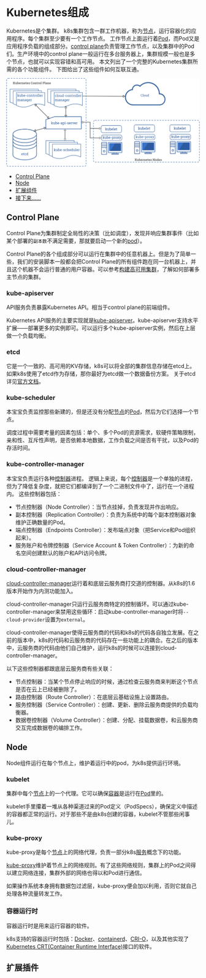 # Kubernetes组成
Kubernetes是个集群。
k8s集群包含一群工作机器，称为[节点]()，运行容器化的应用程序。每个集群至少要有一个工作节点。
工作节点上面运行着[Pod]()，而Pod又是应用程序负载的组成部分。[control plane]()负责管理工作节点，以及集群中的Pod们。生产环境中的control plane一般运行在多台服务器上，集群规模一般也是多个节点，也就可以实现容错和高可用。
本文列出了一个完整的Kubernetes集群所需的各个功能组件。
下图给出了这些组件如何互联互通。

![components-of-kubernetes](img/components-of-kubernetes.png)

- [Control Plane](#Control-Plane)
- [Node](#Node)
- [扩展组件](#扩展组件)
- [接下来……](#接下来)

## Control Plane
Control Plane为集群制定全局性的决策（比如调度），发现并响应集群事件（比如某个部署的`副本数`不满足需要，那就要启动一个新的[pod]()）。

Control Plane的各个组成部分可以运行在集群中的任意机器上。但是为了简单一些，我们的安装脚本一般都会把Control Plane的所有组件跑在同一台机器上，并且这个机器不会运行普通的用户容器。可以参考[构建高可用集群]()，了解如何部署多主节点的集群。
### kube-apiserver
API服务负责暴露Kubernetes API。相当于control plane的前端组件。

Kubernetes API服务的主要实现就是[kube-apiserver]()。kube-apiserver支持水平扩展——部署更多的实例即可。可以运行多个kube-apiserver实例，然后在上层做一个负载均衡。
### etcd
它是一个一致的、高可用的KV存储，k8s可以将全部的集群信息存储在etcd上。
如果k8s使用了etcd作为存储，那你最好为etcd做一个数据备份方案。
关于etcd详见[官方文档](https://etcd.io/docs)。
### kube-scheduler
本宝宝负责监控那些新建的，但是还没有分配[节点]()的[Pod]()，然后为它们选择一个节点。

调度过程中需要考量的因素包括：单个、多个Pod的资源需求，软硬件策略限制，亲和性、互斥性声明，是否依赖本地数据，工作负载之间是否有干扰，以及Pod的存活时间。
### kube-controller-manager
本宝宝负责运行各种[控制器]()进程。
逻辑上来说，每个[控制器]()是一个单独的进程，但为了降低复杂度，就把它们都编译到了一个二进制文件中了，运行在一个进程内。
这些控制器包括：
- 节点控制器（Node Controller）：当节点挂掉，负责发现并作出响应。
- 副本控制器（Replication Controller）：负责为系统中的每个副本控制器对象维护正确数量的Pod。
- 端点控制器（Endpoints Controller）：发布端点对象（把Service和Pod组织起来）。
- 服务账户和令牌控制器（Service Account & Token Controller）：为新的命名空间创建默认的账户和API访问令牌。
### cloud-controller-manager
[cloud-controller-manager]()运行着和底层云服务商打交道的控制器。从k8s的1.6版本开始作为内测功能加入。

cloud-controller-manager只运行云服务商特定的控制循环。可以通过kube-controller-manager来禁用这些循环：启动kube-controller-manager时将`--cloud-provider`设置为`external`。

cloud-controller-manager使得云服务商的代码和k8s的代码各自独立发展。在之前的版本中，k8s的代码和云服务商的代码存在一些功能上的耦合。在之后的版本中，云服务商的代码由他们自己维护，运行k8s的时候可以连接到cloud-controller-manager。

以下这些控制器都跟底层云服务商有些关联：

- 节点控制器：当某个节点停止响应的时候，通过检查云服务商来判断这个节点是否在云上已经被删除了。
- 路由控制器（Route Controller）：在底层云基础设施上设置路由。
- 服务控制器（Service Controller）：创建、更新、删除云服务商提供的负载均衡器。
- 数据卷控制器（Volume Controller）：创建、分配、挂载数据卷，和云服务商交互完成数据卷的编排工作。

## Node
Node组件运行在每个节点上，维护着运行中的pod，为k8s提供运行环境。

### kubelet

集群中每个[节点]()上的一个代理。它可以确保[容器]()是运行在[Pod]()里的。

kubelet手里攥着一堆从各种渠道过来的Pod定义（PodSpecs），确保定义中描述的容器都正常的运行。对于那些不是由k8s创建的容器，kubelet不管那些闲事儿。
### kube-proxy

kube-proxy是每个[节点]()上的网络代理，负责一部分k8s[服务]()概念下的功能。

[kube-proxy]()维护着节点上的网络规则。有了这些网络规则，集群上的Pod之间得以建立网络连接，集群外部的网络也得以和Pod进行通信。

如果操作系统本身拥有数据包过滤层，kube-proxy便会加以利用，否则它就自己处理各种流量转发工作。
### 容器运行时
容器运行时是用来运行容器的软件。

k8s支持的容器运行时包括：[Docker](https://docs.docker.com/engine/)、[containerd](https://containerd.io/docs/)、[CRI-O](https://cri-o.io/#what-is-cri-o)，以及其他实现了[Kubernetes CRT(Container Runtime Interface)](https://github.com/kubernetes/community/blob/master/contributors/devel/sig-node/container-runtime-interface.md)接口的软件。

## 扩展插件

